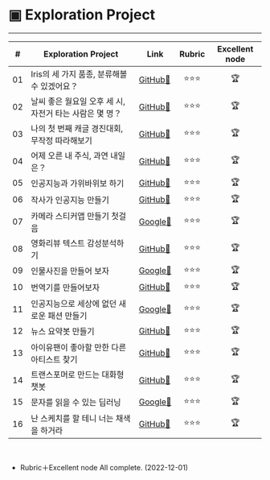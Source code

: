 
# ▣ Exploration Project

<hr>

|#|Exploration Project|Link|Rubric|Excellent node|
|---|-------|----|:---:|:---:|
|01|Iris의 세 가지 품종, 분류해볼 수 있겠어요？|[GitHub🔗](https://github.com/MulderKim/EXPLORATION_IC3/%5BEXP_01%5D_Classification%20of%203%20datasets%20using%20scikit-learn%20library.ipynb)|⭐⭐⭐|🏆|
|02|날씨 좋은 월요일 오후 세 시, 자전거 타는 사람은 몇 명？|[GitHub🔗](https://github.com/gem-ruby/ExplorationProject/blob/main/%5BEXP_02%5D_On_a_fine_Monday_at_3pm%2C_how_many_bikers_are_there.ipynb)|⭐⭐⭐|🏆|
|03|나의 첫 번째 캐글 경진대회, 무작정 따라해보기|[GitHub🔗](https://github.com/gem-ruby/ExplorationProject/blob/main/%5BEXP_03%5D_My_first_Kaggle_competition_just_follow_along.ipynb)|⭐⭐⭐|🏆|
|04|어제 오른 내 주식, 과연 내일은？|[GitHub🔗](https://github.com/gem-ruby/ExplorationProject/blob/main/%5BEXP_04%5D_My_stock_went_up_yesterday%2C_what_about_tomorrow.ipynb)|⭐⭐⭐|🏆|
|05|인공지능과 가위바위보 하기|[GitHub🔗](https://github.com/gem-ruby/ExplorationProject/blob/main/%5BEXP_05%5D_rock_paper_scissors.ipynb)|⭐⭐⭐|🏆|
|06|작사가 인공지능 만들기|[GitHub🔗](https://github.com/gem-ruby/ExplorationProject/blob/main/%5BEXP_06%5D_lyricist_is_an_AI.ipynb)|⭐⭐⭐|🏆|
|07|카메라 스티커앱 만들기 첫걸음|[Google🔗](https://colab.research.google.com/drive/1PY8wXnKpLzCgN22-6RvStf40GEON7eGf)|⭐⭐⭐|🏆|
|08|영화리뷰 텍스트 감성분석하기|[GitHub🔗](https://github.com/gem-ruby/ExplorationProject/blob/main/%5BEXP_08%5D_Analyzing_movie_review_text_sentiment.ipynb)|⭐⭐⭐|🏆|
|09|인물사진을 만들어 보자|[Google🔗](https://colab.research.google.com/drive/1KNRwltUO0_dDz3880G0Ml07LGTE13exg)|⭐⭐⭐|🏆|
|10|번역기를 만들어보자|[GitHub🔗](https://github.com/gem-ruby/ExplorationProject/blob/main/%5BEXP_10%5D_Lets_make_a_translator.ipynb)|⭐⭐⭐|🏆|
|11|인공지능으로 세상에 없던 새로운 패션 만들기|[Google🔗](https://colab.research.google.com/drive/1xlwyFdyElxvWmj5nu2LkQqJCEV1tVYZX)|⭐⭐⭐|🏆|
|12|뉴스 요약봇 만들기|[GitHub🔗](https://github.com/gem-ruby/ExplorationProject/blob/main/%5BEXP_12%5D_Create_news_summary_bot.ipynb)|⭐⭐⭐|🏆|
|13|아이유팬이 좋아할 만한 다른 아티스트 찾기|[GitHub🔗](https://github.com/gem-ruby/ExplorationProject/blob/main/%5BEXP_13%5D_Recommendata_iu.ipynb)|⭐⭐⭐|🏆|
|14|트랜스포머로 만드는 대화형 챗봇|[GitHub🔗](https://github.com/gem-ruby/ExplorationProject/blob/main/%5BEXP_14%5D_Interactive_chatbot.ipynb)|⭐⭐⭐|🏆|
|15|문자를 읽을 수 있는 딥러닝|[Google🔗](https://nbviewer.org/urls/drive.google.com/uc/%3Fexport%3Ddownload%26id%3D1KgFEmKa395W-GyDx1TNWDx8C-Mqb0z5Z)|⭐⭐⭐|🏆|
|16|난 스케치를 할 테니 너는 채색을 하거라|[GitHub🔗](https://github.com/gem-ruby/ExplorationProject/blob/main/%5BEXP_16%5D_pix2pix_coloring.ipynb)|⭐⭐⭐|🏆|

<br>

- Rubric＋Excellent node All complete. (2022-12-01)
